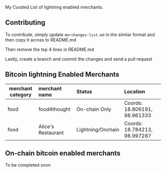 My Curated List of lightning enabled merchants.

Contributing
--------------

To contribute, simply update ``merchanges-list.md`` in the similar format and then copy it across to README.md

Then remove the top 4 lines in README.md

Lastly, create a branch and commit the changes and send a pull request

Bitcoin lightning Enabled Merchants
--------------

| merchant category | merchant name      | Status              | Location
|-------------------|:-------------------|:--------------------|:----------------
| food              | food4thought       | On-chain Only       | Coords: 18.806191, 98.961333
| food              | Alice's Restaurant | Lightning/Onchain   | Coords: 18.784213, 98.997287 


On-chain bitcoin enabled merchants
--------------

To be completed soon
